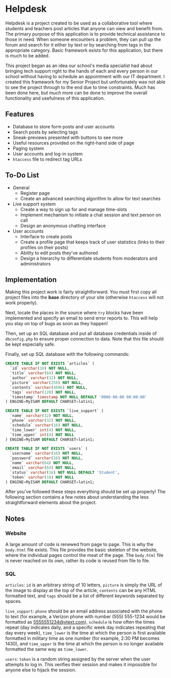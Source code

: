 Helpdesk
========

Helpdesk is a project created to be used as a collaborative tool where students and teachers post articles that anyone can view and benefit from. The primary purpose of this application is to provide technical assistance to those in need. When someone encounters a problem, they can pull up the forum and search for it either by text or by searching from tags in the appropriate category. Basic framework exists for this application, but there is much to be added.

This project began as an idea our school's media specialist had about bringing tech support right to the hands of each and every person in our school without having to schedule an appointment with our IT department. I created this framework for my Senior Project but unfortunately was not able to see the project through to the end due to time constraints. Much has been done here, but *much* more can be done to improve the overall functionality and usefulness of this application.

Features
--------
  * Database to store form posts and user accounts
  * Search posts by selecting tags
  * Sneak-previews presented with buttons to see more
  * Useful resources provided on the right-hand side of page
  * Paging system
  * User accounts and log-in system
  * `htaccess` file to redirect tag URLs

To-Do List
----------
  * General
    * Register page
    * Create an advanced searching algorithm to allow for text searches
  * Live support system
    * Create a way to sign up for and manage time-slots
    * Implement mechanism to initiate a chat session and text person on call
    * Design an anonymous chatting interface
  * User accounts
    * Interface to create posts
    * Create a profile page that keeps track of user statistics (links to their profiles on their posts)
    * Ability to edit posts they've authored
	* Design a hierarchy to differentiate students from moderators and administrators

Implementation
--------------
Making this project work is fairly straightforward. You must first copy all project files into the **base** directory of your site (otherwise `htaccess` will not work properly).

Next, locate the places in the source where `try` blocks have been implemented and specify an email to send error reports to. This will help you stay on top of bugs as soon as they happen!

Then, set up an SQL database and put all database credentials inside of `dbconfig.php` to ensure proper connection to data. Note that this file should be kept especially safe.

Finally, set up SQL database with the following commands:

```SQL
CREATE TABLE IF NOT EXISTS `articles` (
  `id` varchar(10) NOT NULL,
  `title` varchar(64) NOT NULL,
  `author` varchar(32) NOT NULL,
  `picture` varchar(256) NOT NULL,
  `contents` varchar(4096) NOT NULL,
  `tags` varchar(128) NOT NULL,
  `timestamp` timestamp NOT NULL DEFAULT '0000-00-00 00:00:00'
) ENGINE=MyISAM DEFAULT CHARSET=latin1;

CREATE TABLE IF NOT EXISTS `live_support` (
  `name` varchar(32) NOT NULL,
  `phone` varchar(32) NOT NULL,
  `schedule` varchar(16) NOT NULL,
  `time_lower` int(4) NOT NULL,
  `time_upper` int(4) NOT NULL
) ENGINE=MyISAM DEFAULT CHARSET=latin1;

CREATE TABLE IF NOT EXISTS `users` (
  `username` varchar(16) NOT NULL,
  `password` varchar(16) NOT NULL,
  `name` varchar(64) NOT NULL,
  `email` varchar(64) NOT NULL,
  `status` varchar(16) NOT NULL DEFAULT 'Student',
  `token` varchar(10) NOT NULL
) ENGINE=MyISAM DEFAULT CHARSET=latin1;
```

After you've followed these steps everything should be set up properly! The following section contains a few notes about understanding the less straightforward elements about the project.

Notes
-----

### Website

A large amount of code is renewed from page to page. This is why the `body.html` file exists. This file provides the basic skeleton of the website, where the individual pages control the meat of the page. The `body.html` file is never reached on its own, rather its code is reused from file to file.

### SQL

`articles`: `id` is an arbitrary string of 10 letters, `picture` is simply the URL of the image to display at the top of the article, `contents` can be any HTML formatted text, and `tags` should be a list of different keywords separated by spaces.

`live_support`: `phone` should be an email address associated with the phone to text (for example, a Verizon phone with number (555) 555-1234 would be formatted as 5555551234@vtext.com), `schedule` is how often the times repeat (day indicates daily, and a specific week day indicates repeating that day every week), `time_lower` is the time at which the person is first available formatted in military time as one number (for example, 2:30 PM becomes 1430), and `time_upper` is the time at which the person is no longer available formatted the same way as `time_lower`.

`users`: `token` is a random string assigned by the server when the user attempts to log in. This verifies their session and makes it impossible for anyone else to hijack the session.
